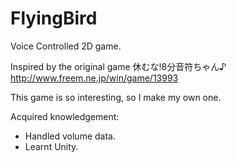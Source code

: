 # FlyingBird

Voice Controlled 2D game.

Inspired by the original game 休むな!8分音符ちゃん♪ http://www.freem.ne.jp/win/game/13993

This game is so interesting, so I make my own one.

Acquired knowledgement:
- Handled volume data.
- Learnt Unity.
